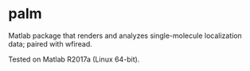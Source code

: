 # palm
 Matlab package that renders and analyzes single-molecule localization data; paired with wfiread.
 
 Tested on Matlab R2017a (Linux 64-bit). 
